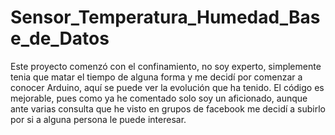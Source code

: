 # Sensor_Temperatura_Humedad_Base_de_Datos
Este proyecto comenzó con el confinamiento, no soy experto, simplemente tenia que matar el tiempo de alguna forma y me decidí por comenzar a conocer Arduino, aquí se puede ver la evolución que ha tenido.
El código es mejorable, pues como ya he comentado solo soy un aficionado, aunque ante varias consulta que he visto en grupos de facebook me decidí a subirlo por si a alguna persona le puede interesar.
